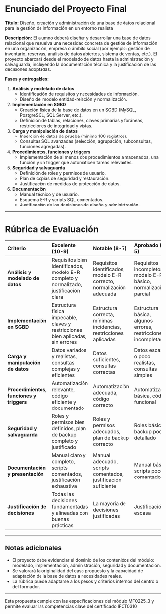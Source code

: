 # **Enunciado del Proyecto Final**

**Título:**
Diseño, creación y administración de una base de datos relacional para la gestión de información en un entorno realista

**Descripción:**
El alumno deberá diseñar y desarrollar una base de datos relacional que resuelva una necesidad concreta de gestión de información en una organización, empresa o ámbito social (por ejemplo: gestión de inventario, reservas, análisis de datos abiertos, sistema de ventas, etc.). El proyecto abarcará desde el modelado de datos hasta la administración y salvaguarda, incluyendo la documentación técnica y la justificación de las decisiones adoptadas.

**Fases y entregables:**

1. **Análisis y modelado de datos**
    - Identificación de requisitos y necesidades de información.
    - Diseño del modelo entidad-relación y normalización.
2. **Implementación en SGBD**
    - Creación física de la base de datos en un SGBD (MySQL, PostgreSQL, SQL Server, etc.).
    - Definición de tablas, relaciones, claves primarias y foráneas, restricciones de integridad y vistas.
3. **Carga y manipulación de datos**
    - Inserción de datos de prueba (mínimo 100 registros).
    - Consultas SQL avanzadas (selección, agrupación, subconsultas, funciones agregadas).
4. **Procedimientos, funciones y triggers**
    - Implementación de al menos dos procedimientos almacenados, una función y un trigger que automaticen tareas relevantes.
5. **Seguridad y salvaguarda**
    - Definición de roles y permisos de usuario.
    - Plan de copias de seguridad y restauración.
    - Justificación de medidas de protección de datos.
6. **Documentación**
    - Manual técnico y de usuario.
    - Esquema E-R y scripts SQL comentados.
    - Justificación de las decisiones de diseño y administración.

---

# **Rúbrica de Evaluación**

| Criterio | Excelente (10-9) | Notable (8-7) | Aprobado (6-5) | Insuficiente (<5) |
| :-- | :-- | :-- | :-- | :-- |
| **Análisis y modelado de datos** | Requisitos bien identificados, modelo E-R completo y normalizado, justificación clara | Requisitos identificados, modelo E-R correcto, normalización adecuada | Requisitos incompletos, modelo E-R básico, normalización parcial | Requisitos incorrectos o ausentes, modelo E-R deficiente |
| **Implementación en SGBD** | Estructura física impecable, claves y restricciones bien aplicadas, sin errores | Estructura correcta, mínimas incidencias, restricciones aplicadas | Estructura básica, algunos errores, restricciones incompletas | Estructura incompleta o errónea, sin restricciones |
| **Carga y manipulación de datos** | Datos variados y realistas, consultas complejas y eficientes | Datos suficientes, consultas correctas | Datos escasos o poco realistas, consultas simples | Datos insuficientes o erróneos, sin consultas |
| **Procedimientos, funciones y triggers** | Automatización relevante, código eficiente y documentado | Automatización adecuada, código correcto | Automatización básica, código funcional | Sin automatización o código incorrecto |
| **Seguridad y salvaguarda** | Roles y permisos bien definidos, plan de backup completo y justificado | Roles y permisos adecuados, plan de backup correcto | Roles básicos, backup poco detallado | Sin roles definidos ni backup |
| **Documentación y presentación** | Manual claro y completo, scripts comentados, justificación exhaustiva | Manual adecuado, scripts comentados, justificación suficiente | Manual básico, scripts poco comentados | Sin documentación o justificación |
| **Justificación de decisiones** | Todas las decisiones fundamentadas y alineadas con buenas prácticas | La mayoría de decisiones justificadas | Justificación escasa | Sin justificación |


---

## **Notas adicionales**

- El proyecto debe evidenciar el dominio de los contenidos del módulo: modelado, implementación, administración, seguridad y documentación.
- Se valorará la originalidad del caso propuesto y la capacidad de adaptación de la base de datos a necesidades reales.
- La rúbrica puede adaptarse a los pesos y criterios internos del centro o del formador.

---

Esta propuesta cumple con las especificaciones del módulo MF0225_3 y permite evaluar las competencias clave del certificado IFCT0310






